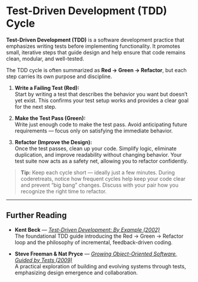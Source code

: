 # Test-Driven Development (TDD) Cycle

**Test-Driven Development (TDD)** is a software development practice that emphasizes writing tests before implementing functionality. It promotes small, iterative steps that guide design and help ensure that code remains clean, modular, and well-tested.

The TDD cycle is often summarized as **Red → Green → Refactor**, but each step carries its own purpose and discipline.

1. **Write a Failing Test (Red):**  
   Start by writing a test that describes the behavior you want but doesn’t yet exist. This confirms your test setup works and provides a clear goal for the next step.

2. **Make the Test Pass (Green):**  
   Write just enough code to make the test pass. Avoid anticipating future requirements — focus only on satisfying the immediate behavior.

3. **Refactor (Improve the Design):**  
   Once the test passes, clean up your code. Simplify logic, eliminate duplication, and improve readability without changing behavior. Your test suite now acts as a safety net, allowing you to refactor confidently.

> **Tip:** Keep each cycle short — ideally just a few minutes. During coderetreats, notice how frequent cycles help keep your code clear and prevent “big bang” changes. Discuss with your pair how you recognize the right time to refactor.

---

## Further Reading

- **Kent Beck** — *[Test-Driven Development: By Example (2002)](https://www.pearson.com/en-us/subject-catalog/p/test-driven-development-by-example/P200000000425/9780321146533)*  
  The foundational TDD guide introducing the Red → Green → Refactor loop and the philosophy of incremental, feedback-driven coding.

- **Steve Freeman & Nat Pryce** — *[Growing Object-Oriented Software, Guided by Tests (2009)](https://www.pearson.com/en-us/subject-catalog/p/growing-object-oriented-software-guided-by-tests/P200000000316/9780321503626)*  
  A practical exploration of building and evolving systems through tests, emphasizing design emergence and collaboration.